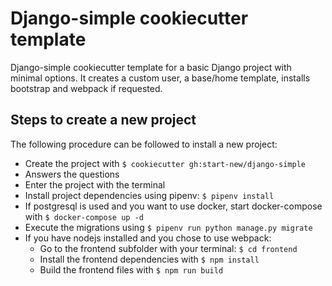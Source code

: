# Django-simple cookiecutter template

Django-simple cookiecutter template for a basic Django project with minimal options. It creates
a custom user, a base/home template, installs bootstrap and webpack if requested. 

## Steps to create a new project

The following procedure can be followed to install a new project:
- Create the project with `$ cookiecutter gh:start-new/django-simple`
- Answers the questions
- Enter the project with the terminal
- Install project dependencies using pipenv: `$ pipenv install`
- If postgresql is used and you want to use docker, start docker-compose with `$ docker-compose up -d`
- Execute the migrations using `$ pipenv run python manage.py migrate`
- If you have nodejs installed and you chose to use webpack:
    - Go to the frontend subfolder with your terminal: `$ cd frontend`
    - Install the frontend dependencies with `$ npm install`
    - Build the frontend files with `$ npm run build`
